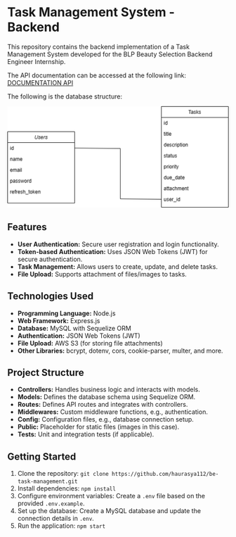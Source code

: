 # Task Management System - Backend

This repository contains the backend implementation of a Task Management System developed for the BLP Beauty Selection Backend Engineer Internship.

The API documentation can be accessed at the following link: 
[DOCUMENTATION API](https://documenter.getpostman.com/view/23702805/2s9YsDmFon)

The following is the database structure:

![Database Structure](db.png)

## Features

- **User Authentication:** Secure user registration and login functionality.
- **Token-based Authentication:** Uses JSON Web Tokens (JWT) for secure authentication.
- **Task Management:** Allows users to create, update, and delete tasks.
- **File Upload:** Supports attachment of files/images to tasks.

## Technologies Used

- **Programming Language:** Node.js
- **Web Framework:** Express.js
- **Database:** MySQL with Sequelize ORM
- **Authentication:** JSON Web Tokens (JWT)
- **File Upload:** AWS S3 (for storing file attachments)
- **Other Libraries:** bcrypt, dotenv, cors, cookie-parser, multer, and more.

## Project Structure

- **Controllers:** Handles business logic and interacts with models.
- **Models:** Defines the database schema using Sequelize ORM.
- **Routes:** Defines API routes and integrates with controllers.
- **Middlewares:** Custom middleware functions, e.g., authentication.
- **Config:** Configuration files, e.g., database connection setup.
- **Public:** Placeholder for static files (images in this case).
- **Tests:** Unit and integration tests (if applicable).

## Getting Started

1. Clone the repository: `git clone https://github.com/haurasya112/be-task-management.git`
2. Install dependencies: `npm install`
3. Configure environment variables: Create a `.env` file based on the provided `.env.example`.
4. Set up the database: Create a MySQL database and update the connection details in `.env`.
5. Run the application: `npm start`
